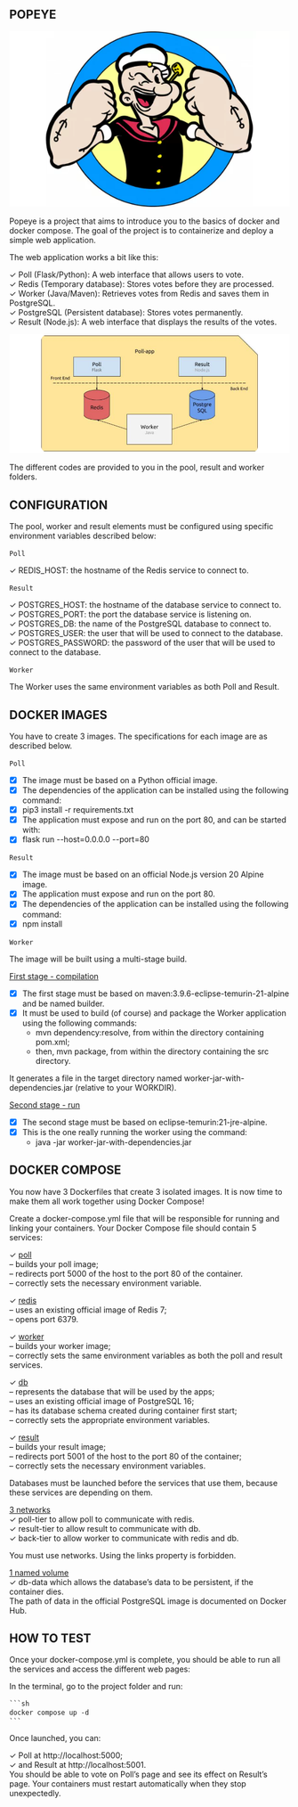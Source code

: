 ## POPEYE 
<p align="center">
  <img src="pictures/popeye.png" alt="popeye">
</p>

Popeye is a project that aims to introduce you to the basics of docker and docker compose.
The goal of the project is to containerize and deploy a simple web application.

The web application works a bit like this:

✓ Poll (Flask/Python): A web interface that allows users to vote.<br>
✓ Redis (Temporary database): Stores votes before they are processed.<br>
✓ Worker (Java/Maven): Retrieves votes from Redis and saves them in PostgreSQL.<br>
✓ PostgreSQL (Persistent database): Stores votes permanently.<br>
✓ Result (Node.js): A web interface that displays the results of the votes.<br>

![application](pictures/application.png)

The different codes are provided to you in the pool, result and worker folders.

## CONFIGURATION 

The pool, worker and result elements must be configured using specific environment variables described below:

`Poll`

✓ REDIS_HOST: the hostname of the Redis service to connect to.

`Result`

✓ POSTGRES_HOST: the hostname of the database service to connect to. <br>
✓ POSTGRES_PORT: the port the database service is listening on. <br>
✓ POSTGRES_DB: the name of the PostgreSQL database to connect to. <br>
✓ POSTGRES_USER: the user that will be used to connect to the database.<br>
✓ POSTGRES_PASSWORD: the password of the user that will be used to connect to the database.<br>

`Worker`

The Worker uses the same environment variables as both Poll and Result.<br>

## DOCKER IMAGES

You have to create 3 images.
The specifications for each image are as described below.

`Poll`

- [x] The image must be based on a Python official image.
- [x] The dependencies of the application can be installed using the following command:
- [x] pip3 install -r requirements.txt
- [x] The application must expose and run on the port 80, and can be started with:
- [x] flask run --host=0.0.0.0 --port=80

`Result`

- [x] The image must be based on an official Node.js version 20 Alpine image.
- [x] The application must expose and run on the port 80.
- [x] The dependencies of the application can be installed using the following command:
- [x] npm install

`Worker`

The image will be built using a multi-stage build.

<u> First stage - compilation </u>

- [x] The first stage must be based on maven:3.9.6-eclipse-temurin-21-alpine and be named builder.
- [x] It must be used to build (of course) and package the Worker application using the following
commands: <br>
    - mvn dependency:resolve, from within the directory containing pom.xml;<br>
    - then, mvn package, from within the directory containing the src directory.<br>

It generates a file in the target directory named worker-jar-with-dependencies.jar (relative to your
WORKDIR).

<u> Second stage - run </u>

- [x] The second stage must be based on eclipse-temurin:21-jre-alpine.
- [x] This is the one really running the worker using the command:<br>
    - java -jar worker-jar-with-dependencies.jar

## DOCKER COMPOSE 

You now have 3 Dockerfiles that create 3 isolated images.
It is now time to make them all work together using Docker Compose!

Create a docker-compose.yml file that will be responsible for running and linking your containers.
Your Docker Compose file should contain 5 services:<br>

✓ <u> poll </u> <br>
– builds your poll image;<br>
– redirects port 5000 of the host to the port 80 of the container.<br>
– correctly sets the necessary environment variable.<br>

✓ <u> redis </u> <br>
– uses an existing official image of Redis 7;<br>
– opens port 6379.<br>

✓ <u> worker </u> <br>
– builds your worker image;<br>
– correctly sets the same environment variables as both the poll and result services.<br>

✓ <u> db </u> <br>
– represents the database that will be used by the apps;<br>
– uses an existing official image of PostgreSQL 16;<br>
– has its database schema created during container first start;<br>
– correctly sets the appropriate environment variables.<br>

✓ <u> result </u> <br>
– builds your result image;<br>
– redirects port 5001 of the host to the port 80 of the container;<br>
– correctly sets the necessary environment variables.<br>

Databases must be launched before the services that use them, because these services
are depending on them.

<u> 3 networks</u> <br>
✓ poll-tier to allow poll to communicate with redis.<br>
✓ result-tier to allow result to communicate with db.<br>
✓ back-tier to allow worker to communicate with redis and db.<br>

You must use networks. Using the links property is forbidden.

<u> 1 named volume </u> <br>
✓ db-data which allows the database’s data to be persistent, if the container dies.<br>
The path of data in the official PostgreSQL image is documented on Docker Hub.

## HOW TO TEST 

Once your docker-compose.yml is complete, you should be able to run all the services and access the
different web pages:<br>

In the terminal, go to the project folder and run:

    ```sh
    docker compose up -d 
    ```
Once launched, you can:

✓ Poll at http://localhost:5000; <br>
✓ and Result at http://localhost:5001. <br>
You should be able to vote on Poll’s page and see its effect on Result’s page.
Your containers must restart automatically when they stop unexpectedly.
